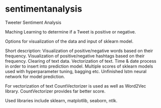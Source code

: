 # sentimentanalysis
Tweeter Sentiment Analysis 

Maching Learning to determine if a Tweet is positive or negative. 

Options for visualization of the data and input of sklearn model.

Short description:
  Visualization of positive/negative words based on their frequency.
  Visualization of positive/negative hashtags based on their frequency.
  Clearing of text data.
  Vectorization of text.
  Time & date process in order to insert into prediction model.
  Multiple scores of sklearn models used with hyperparameter tuning, bagging etc.
  Unfinished lstm neural network for model prediction.
  
For vectorization of text CountVectorizer is used as well as Word2Vec library. CountVectorizer provides far better score.

Used libraries include sklearn, matplotlib, seaborn, ntlk.
